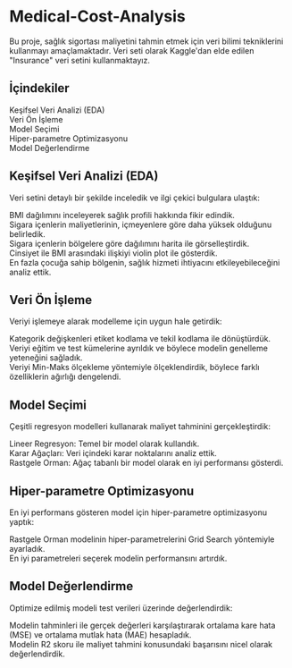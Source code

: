 # Medical-Cost-Analysis
Bu proje, sağlık sigortası maliyetini tahmin etmek için veri bilimi tekniklerini kullanmayı amaçlamaktadır. Veri seti olarak Kaggle'dan elde edilen "Insurance" veri setini kullanmaktayız.

## İçindekiler
Keşifsel Veri Analizi (EDA) <br>
Veri Ön İşleme<br>
Model Seçimi<br>
Hiper-parametre Optimizasyonu<br>
Model Değerlendirme<br>

## Keşifsel Veri Analizi (EDA)
Veri setini detaylı bir şekilde inceledik ve ilgi çekici bulgulara ulaştık:<br>

BMI dağılımını inceleyerek sağlık profili hakkında fikir edindik.<br>
Sigara içenlerin maliyetlerinin, içmeyenlere göre daha yüksek olduğunu belirledik.<br>
Sigara içenlerin bölgelere göre dağılımını harita ile görselleştirdik.<br>
Cinsiyet ile BMI arasındaki ilişkiyi violin plot ile gösterdik.<br>
En fazla çocuğa sahip bölgenin, sağlık hizmeti ihtiyacını etkileyebileceğini analiz ettik.<br>

## Veri Ön İşleme
Veriyi işlemeye alarak modelleme için uygun hale getirdik:<br>

Kategorik değişkenleri etiket kodlama ve tekil kodlama ile dönüştürdük.<br>
Veriyi eğitim ve test kümelerine ayrıldık ve böylece modelin genelleme yeteneğini sağladık.<br>
Veriyi Min-Maks ölçekleme yöntemiyle ölçeklendirdik, böylece farklı özelliklerin ağırlığı dengelendi.<br>


## Model Seçimi
Çeşitli regresyon modelleri kullanarak maliyet tahminini gerçekleştirdik:<br>

Lineer Regresyon: Temel bir model olarak kullandık.<br>
Karar Ağaçları: Veri içindeki karar noktalarını analiz ettik.<br>
Rastgele Orman: Ağaç tabanlı bir model olarak en iyi performansı gösterdi.<br>

## Hiper-parametre Optimizasyonu
En iyi performans gösteren model için hiper-parametre optimizasyonu yaptık:<br>

Rastgele Orman modelinin hiper-parametrelerini Grid Search yöntemiyle ayarladık.<br>
En iyi parametreleri seçerek modelin performansını artırdık.<br>


## Model Değerlendirme

Optimize edilmiş modeli test verileri üzerinde değerlendirdik:<br>

Modelin tahminleri ile gerçek değerleri karşılaştırarak ortalama kare hata (MSE) ve ortalama mutlak hata (MAE) hesapladık.<br>
Modelin R2 skoru ile maliyet tahmini konusundaki başarısını nicel olarak değerlendirdik.<br>

